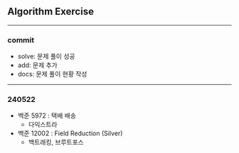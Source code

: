 ## Algorithm Exercise

---
### commit
- solve: 문제 풀이 성공
- add: 문제 추가
- docs: 문제 풀이 현황 작성
---

### 240522

- 백준 5972 : 택배 배송
  - 다익스트라
- 백준 12002 : Field Reduction (Silver)
  - 백트래킹, 브루트포스
